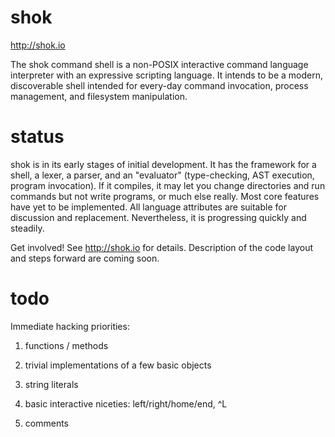 shok
====

http://shok.io

The shok command shell is a non-POSIX interactive command language interpreter with an expressive scripting language.  It intends to be a modern, discoverable shell intended for every-day command invocation, process management, and filesystem manipulation.

status
======

shok is in its early stages of initial development.  It has the framework for a shell, a lexer, a parser, and an "evaluator" (type-checking, AST execution, program invocation).  If it compiles, it may let you change directories and run commands but not write programs, or much else really.  Most core features have yet to be implemented.  All language attributes are suitable for discussion and replacement.  Nevertheless, it is progressing quickly and steadily.

Get involved!  See http://shok.io for details.  Description of the code layout and steps forward are coming soon.

todo
====

Immediate hacking priorities:

1. functions / methods

2. trivial implementations of a few basic objects

3. string literals

4. basic interactive niceties: left/right/home/end, ^L

5. comments
